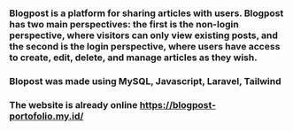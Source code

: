 ### Blogpost is a platform for sharing articles with users. Blogpost has two main perspectives: the first is the non-login perspective, where visitors can only view existing posts, and the second is the login perspective, where users have access to create, edit, delete, and manage articles as they wish.

### Blopost was made using MySQL, Javascript, Laravel, Tailwind 

### The website is already online https://blogpost-portofolio.my.id/
